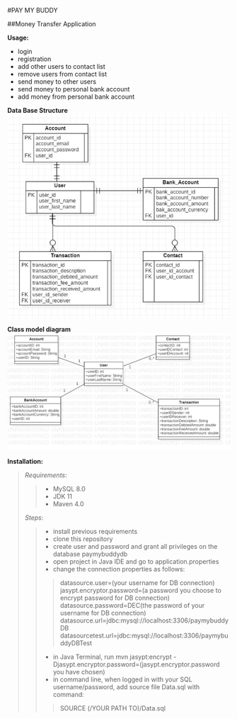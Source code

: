 #PAY MY BUDDY

##Money Transfer Application

**Usage:**
- login
- registration
- add other users to contact list 
- remove users from contact list
- send money to other users
- send money to personal bank account
- add money from personal bank account

**Data Base Structure**
![ModèleDonnées.jpg](PayMyBuddy/src/main/resources/static/ModèleDonnées.jpg)

**Class model diagram**
![DiagrammeClasse.jpg](PayMyBuddy/src/main/resources/static/DiagrammeClasse.jpg)

**Installation:**

>_Requirements_:
> > - MySQL 8.0
> > - JDK 11
> > - Maven 4.0
> 
> _Steps_:
> > - install previous requirements
> > - clone this repository
> > - create user and password and grant all privileges on the database paymybuddydb
> > - open project in Java IDE and go to application.properties
> > - change the connection properties as follows:
> > > datasource.user=(your username for DB connection)
jasypt.encryptor.password=(a password you choose to encrypt password for DB connection)
datasource.password=DEC(the password of your username for DB connection)
datasource.url=jdbc:mysql://localhost:3306/paymybuddyDB
datasourcetest.url=jdbc:mysql://localhost:3306/paymybuddyDBTest
> > - in Java Terminal, run 
> mvn jasypt:encrypt -Djasypt.encryptor.password=(jasypt.encryptor.password you have chosen)
> > - in command line, when logged in with your SQL username/password, add source file Data.sql with command:
> > > SOURCE     (/YOUR PATH TO)/Data.sql
